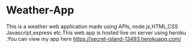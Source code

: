 # Weather-App

This is a weather web application made using APIs, node.js,HTML,CSS Javascript,express etc.This web app is hosted live on server using heroku .You can view my app here
https://secret-island-13493.herokuapp.com/
